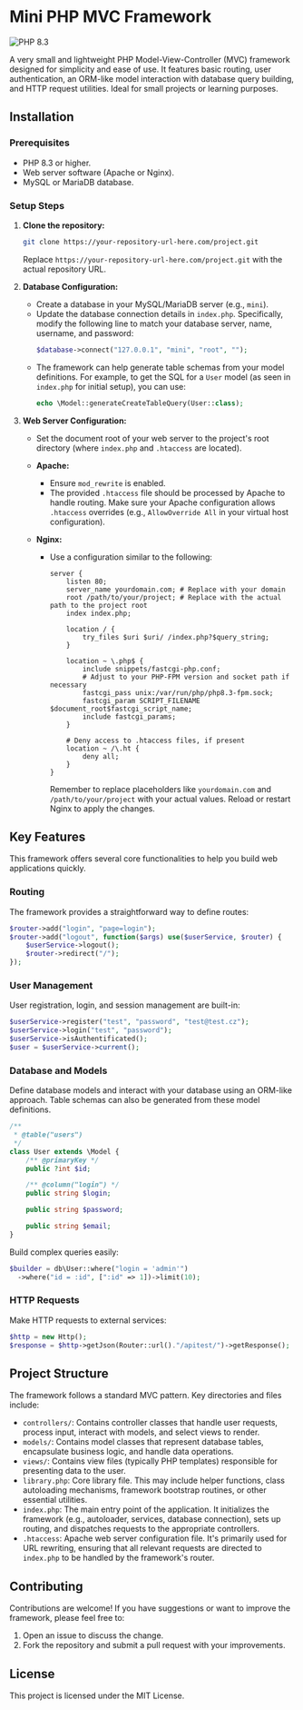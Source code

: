 # Mini PHP MVC Framework

![PHP 8.3](https://img.shields.io/badge/PHP-8.3-blue.svg?logo=php)

A very small and lightweight PHP Model-View-Controller (MVC) framework designed for simplicity and ease of use. It features basic routing, user authentication, an ORM-like model interaction with database query building, and HTTP request utilities. Ideal for small projects or learning purposes.

## Installation

### Prerequisites

*   PHP 8.3 or higher.
*   Web server software (Apache or Nginx).
*   MySQL or MariaDB database.

### Setup Steps

1.  **Clone the repository:**
    ```bash
    git clone https://your-repository-url-here.com/project.git
    ```
    Replace `https://your-repository-url-here.com/project.git` with the actual repository URL.

2.  **Database Configuration:**
    *   Create a database in your MySQL/MariaDB server (e.g., `mini`).
    *   Update the database connection details in `index.php`. Specifically, modify the following line to match your database server, name, username, and password:
        ```php
        $database->connect("127.0.0.1", "mini", "root", "");
        ```
    *   The framework can help generate table schemas from your model definitions. For example, to get the SQL for a `User` model (as seen in `index.php` for initial setup), you can use:
        ```php
        echo \Model::generateCreateTableQuery(User::class);
        ```

3.  **Web Server Configuration:**
    *   Set the document root of your web server to the project's root directory (where `index.php` and `.htaccess` are located).

    *   **Apache:**
        *   Ensure `mod_rewrite` is enabled.
        *   The provided `.htaccess` file should be processed by Apache to handle routing. Make sure your Apache configuration allows `.htaccess` overrides (e.g., `AllowOverride All` in your virtual host configuration).

    *   **Nginx:**
        *   Use a configuration similar to the following:
            ```nginx
            server {
                listen 80;
                server_name yourdomain.com; # Replace with your domain
                root /path/to/your/project; # Replace with the actual path to the project root
                index index.php;

                location / {
                    try_files $uri $uri/ /index.php?$query_string;
                }

                location ~ \.php$ {
                    include snippets/fastcgi-php.conf;
                    # Adjust to your PHP-FPM version and socket path if necessary
                    fastcgi_pass unix:/var/run/php/php8.3-fpm.sock;
                    fastcgi_param SCRIPT_FILENAME $document_root$fastcgi_script_name;
                    include fastcgi_params;
                }

                # Deny access to .htaccess files, if present
                location ~ /\.ht {
                    deny all;
                }
            }
            ```
            Remember to replace placeholders like `yourdomain.com` and `/path/to/your/project` with your actual values. Reload or restart Nginx to apply the changes.

## Key Features

This framework offers several core functionalities to help you build web applications quickly.

### Routing
The framework provides a straightforward way to define routes:
```php
$router->add("login", "page=login");
$router->add("logout", function($args) use($userService, $router) {
    $userService->logout();
    $router->redirect("/");
});
```

### User Management
User registration, login, and session management are built-in:
```php
$userService->register("test", "password", "test@test.cz");
$userService->login("test", "password");
$userService->isAuthentificated();
$user = $userService->current();
```

### Database and Models
Define database models and interact with your database using an ORM-like approach. Table schemas can also be generated from these model definitions.
```php
/** 
 * @table("users") 
 */
class User extends \Model {
    /** @primaryKey */
    public ?int $id;

    /** @column("login") */
    public string $login;

    public string $password;

    public string $email;
}
```

Build complex queries easily:
```php
$builder = db\User::where("login = 'admin'")
  ->where("id = :id", [":id" => 1])->limit(10);
```

### HTTP Requests
Make HTTP requests to external services:
```php
$http = new Http();
$response = $http->getJson(Router::url()."/apitest/")->getResponse();
```

## Project Structure

The framework follows a standard MVC pattern. Key directories and files include:

*   `controllers/`: Contains controller classes that handle user requests, process input, interact with models, and select views to render.
*   `models/`: Contains model classes that represent database tables, encapsulate business logic, and handle data operations.
*   `views/`: Contains view files (typically PHP templates) responsible for presenting data to the user.
*   `library.php`: Core library file. This may include helper functions, class autoloading mechanisms, framework bootstrap routines, or other essential utilities.
*   `index.php`: The main entry point of the application. It initializes the framework (e.g., autoloader, services, database connection), sets up routing, and dispatches requests to the appropriate controllers.
*   `.htaccess`: Apache web server configuration file. It's primarily used for URL rewriting, ensuring that all relevant requests are directed to `index.php` to be handled by the framework's router.

## Contributing

Contributions are welcome! If you have suggestions or want to improve the framework, please feel free to:
1.  Open an issue to discuss the change.
2.  Fork the repository and submit a pull request with your improvements.

## License

This project is licensed under the MIT License.
